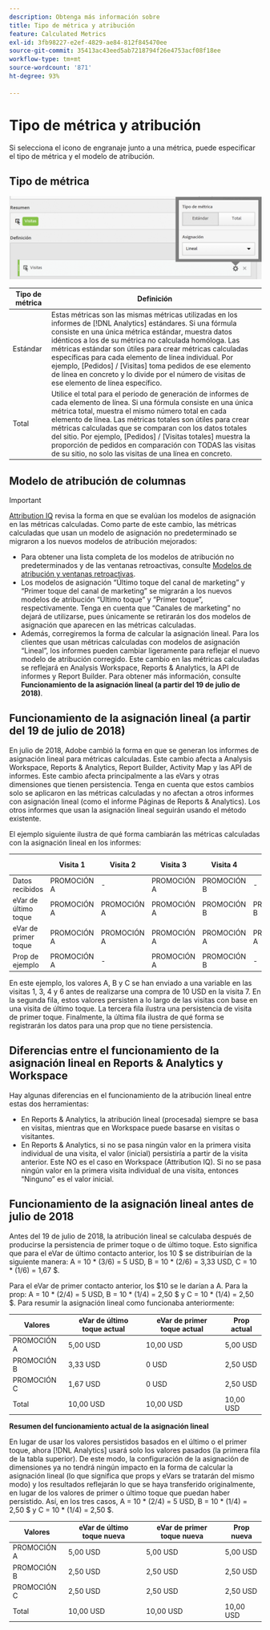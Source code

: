 ```yaml
---
description: Obtenga más información sobre
title: Tipo de métrica y atribución
feature: Calculated Metrics
exl-id: 3fb98227-e2ef-4829-ae84-812f845470ee
source-git-commit: 35413ac43eed5ab7218794f26e4753acf08f18ee
workflow-type: tm+mt
source-wordcount: '871'
ht-degree: 93%

---
```


# Tipo de métrica y atribución

Si selecciona el icono de engranaje junto a una métrica, puede especificar el tipo de métrica y el modelo de atribución.

## Tipo de métrica

![](assets/cm_type_alloc.png)

| Tipo de métrica | Definición |
|---|---|
| Estándar | Estas métricas son las mismas métricas utilizadas en los informes de [!DNL Analytics] estándares. Si una fórmula consiste en una única métrica estándar, muestra datos idénticos a los de su métrica no calculada homóloga. Las métricas estándar son útiles para crear métricas calculadas específicas para cada elemento de línea individual. Por ejemplo, [Pedidos] / [Visitas] toma pedidos de ese elemento de línea en concreto y lo divide por el número de visitas de ese elemento de línea específico. |
| Total | Utilice el total para el periodo de generación de informes de cada elemento de línea. Si una fórmula consiste en una única métrica total, muestra el mismo número total en cada elemento de línea. Las métricas totales son útiles para crear métricas calculadas que se comparan con los datos totales del sitio. Por ejemplo, [Pedidos] / [Visitas totales] muestra la proporción de pedidos en comparación con TODAS las visitas de su sitio, no solo las visitas de una línea en concreto. |

## Modelo de atribución de columnas

>[!IMPORTANT]
>
>[Attribution IQ](/help/analyze/analysis-workspace/attribution/overview.md) revisa la forma en que se evalúan los modelos de asignación en las métricas calculadas. Como parte de este cambio, las métricas calculadas que usan un modelo de asignación no predeterminado se migraron a los nuevos modelos de atribución mejorados:
>
>* Para obtener una lista completa de los modelos de atribución no predeterminados y de las ventanas retroactivas, consulte [Modelos de atribución y ventanas retroactivas](/help/analyze/analysis-workspace/attribution/models.md).
>* Los modelos de asignación “Último toque del canal de marketing” y “Primer toque del canal de marketing” se migrarán a los nuevos modelos de atribución “Último toque” y “Primer toque”, respectivamente. Tenga en cuenta que “Canales de marketing” no dejará de utilizarse, pues únicamente se retirarán los dos modelos de asignación que aparecen en las métricas calculadas.
>* Además, corregiremos la forma de calcular la asignación lineal. Para los clientes que usan métricas calculadas con modelos de asignación “Lineal”, los informes pueden cambiar ligeramente para reflejar el nuevo modelo de atribución corregido. Este cambio en las métricas calculadas se reflejará en Analysis Workspace, Reports &amp; Analytics, la API de informes y Report Builder. Para obtener más información, consulte **Funcionamiento de la asignación lineal (a partir del 19 de julio de 2018)**.


## Funcionamiento de la asignación lineal (a partir del 19 de julio de 2018)

En julio de 2018, Adobe cambió la forma en que se generan los informes de asignación lineal para métricas calculadas. Este cambio afecta a Analysis Workspace, Reports &amp; Analytics, Report Builder, Activity Map y las API de informes. Este cambio afecta principalmente a las eVars y otras dimensiones que tienen persistencia. Tenga en cuenta que estos cambios solo se aplicaron en las métricas calculadas y no afectan a otros informes con asignación lineal (como el informe Páginas de Reports &amp; Analytics). Los otros informes que usan la asignación lineal seguirán usando el método existente.

El ejemplo siguiente ilustra de qué forma cambiarán las métricas calculadas con la asignación lineal en los informes:

|  | Visita 1 | Visita 2 | Visita 3 | Visita 4 | Visita 5 | Visita 6 | Visita 7 |
|--- |--- |--- |--- |--- |--- |--- |--- |
| Datos recibidos | PROMOCIÓN A | - | PROMOCIÓN A | PROMOCIÓN B | - | PROMOCIÓN C | $10 |
| eVar de último toque | PROMOCIÓN A | PROMOCIÓN A | PROMOCIÓN A | PROMOCIÓN B | PROMOCIÓN B | PROMOCIÓN C | $10 |
| eVar de primer toque | PROMOCIÓN A | PROMOCIÓN A | PROMOCIÓN A | PROMOCIÓN A | PROMOCIÓN A | PROMOCIÓN A | $10 |
| Prop de ejemplo | PROMOCIÓN A | - | PROMOCIÓN A | PROMOCIÓN B | - | PROMOCIÓN C | $10 |

En este ejemplo, los valores A, B y C se han enviado a una variable en las visitas 1, 3, 4 y 6 antes de realizarse una compra de 10 USD en la visita 7. En la segunda fila, estos valores persisten a lo largo de las visitas con base en una visita de último toque. La tercera fila ilustra una persistencia de visita de primer toque. Finalmente, la última fila ilustra de qué forma se registrarán los datos para una prop que no tiene persistencia.

## Diferencias entre el funcionamiento de la asignación lineal en Reports &amp; Analytics y Workspace

Hay algunas diferencias en el funcionamiento de la atribución lineal entre estas dos herramientas:

* En Reports &amp; Analytics, la atribución lineal (procesada) siempre se basa en visitas, mientras que en Workspace puede basarse en visitas o visitantes.
* En Reports &amp; Analytics, si no se pasa ningún valor en la primera visita individual de una visita, el valor (inicial) persistiría a partir de la visita anterior. Este NO es el caso en Workspace (Attribution IQ). Si no se pasa ningún valor en la primera visita individual de una visita, entonces “Ninguno” es el valor inicial.

## Funcionamiento de la asignación lineal antes de julio de 2018

Antes del 19 de julio de 2018, la atribución lineal se calculaba después de producirse la persistencia de primer toque o de último toque. Esto significa que para el eVar de último contacto anterior, los 10 $ se distribuirían de la siguiente manera: A = 10 &#42; (3/6) = 5 USD, B = 10 &#42; (2/6) = 3,33 USD, C = 10 &#42; (1/6) = 1,67 $.

Para el eVar de primer contacto anterior, los $10 se le darían a A. Para la prop: A = 10 &#42; (2/4) = 5 USD, B = 10 &#42; (1/4) = 2,50 $ y C = 10 &#42; (1/4) = 2,50 $. Para resumir la asignación lineal como funcionaba anteriormente:

| Valores | eVar de último toque actual | eVar de primer toque actual | Prop actual |
|---|---|---|---|
| PROMOCIÓN A | 5,00 USD | 10,00 USD | 5,00 USD |
| PROMOCIÓN B | 3,33 USD | 0 USD | 2,50 USD |
| PROMOCIÓN C | 1,67 USD | 0 USD | 2,50 USD |
| Total | 10,00 USD | 10,00 USD | 10,00 USD |

**Resumen del funcionamiento actual de la asignación lineal**

En lugar de usar los valores persistidos basados en el último o el primer toque, ahora [!DNL Analytics] usará solo los valores pasados (la primera fila de la tabla superior). De este modo, la configuración de la asignación de dimensiones ya no tendrá ningún impacto en la forma de calcular la asignación lineal (lo que significa que props y eVars se tratarán del mismo modo) y los resultados reflejarán lo que se haya transferido originalmente, en lugar de los valores de primer o último toque que puedan haber persistido. Así, en los tres casos, A = 10 &#42; (2/4) = 5 USD, B = 10 &#42; (1/4) = 2,50 $ y C = 10 &#42; (1/4) = 2,50 $.

| Valores | eVar de último toque nueva | eVar de primer toque nueva | Prop nueva |
|---|---|---|---|
| PROMOCIÓN A | 5,00 USD | 5,00 USD | 5,00 USD |
| PROMOCIÓN B | 2,50 USD | 2,50 USD | 2,50 USD |
| PROMOCIÓN C | 2,50 USD | 2,50 USD | 2,50 USD |
| Total | 10,00 USD | 10,00 USD | 10,00 USD |
